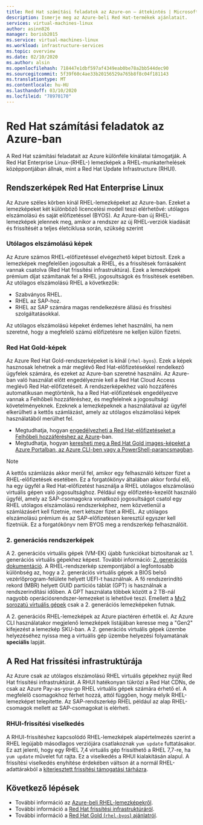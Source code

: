 ```yaml
---
title: Red Hat számítási feladatok az Azure-on – áttekintés | Microsoft Docs
description: Ismerje meg az Azure-beli Red Hat-termékek ajánlatait.
services: virtual-machines-linux
author: asinn826
manager: borisb2015
ms.service: virtual-machines-linux
ms.workload: infrastructure-services
ms.topic: overview
ms.date: 02/10/2020
ms.author: alsin
ms.openlocfilehash: 718447e1dbf597af4349eab0be78a2bb544dec90
ms.sourcegitcommit: 5f39f60c4ae33b20156529a765b8f8c04f181143
ms.translationtype: MT
ms.contentlocale: hu-HU
ms.lasthandoff: 03/10/2020
ms.locfileid: "78970170"
---
```

# <a name="red-hat-workloads-on-azure"></a>Red Hat számítási feladatok az Azure-ban

A Red Hat számítási feladatait az Azure különféle kínálatai támogatják. A Red Hat Enterprise Linux-(RHEL-) lemezképek a RHEL-munkaterhelések középpontjában állnak, mint a Red Hat Update Infrastructure (RHUI).

## <a name="red-hat-enterprise-linux-images"></a>Rendszerképek Red Hat Enterprise Linux

Az Azure széles körben kínál RHEL-lemezképeket az Azure-ban. Ezeket a lemezképeket két különböző licencelési modell teszi elérhetővé: utólagos elszámolású és saját előfizetéssel (BYOS). Az Azure-ban új RHEL-lemezképek jelennek meg, amikor a rendszer az új RHEL-verziók kiadását és frissítését a teljes életciklusa során, szükség szerint

### <a name="pay-as-you-go-images"></a>Utólagos elszámolású képek

Az Azure számos RHEL-előfizetéssel elvégezhető képet biztosít. Ezek a lemezképek megfelelően jogosultak a RHEL, és a frissítések forrásaként vannak csatolva (Red Hat frissítési infrastruktúra). Ezek a lemezképek prémium díjat számítanak fel a RHEL jogosultságok és frissítések esetében. Az utólagos elszámolású RHEL a következők:

* Szabványos RHEL.
* RHEL az SAP-hoz.
* RHEL az SAP számára magas rendelkezésre állású és frissítési szolgáltatásokkal.

Az utólagos elszámolású képeket érdemes lehet használni, ha nem szeretné, hogy a megfelelő számú előfizetésre ne kelljen külön fizetni.

### <a name="red-hat-gold-images"></a>Red Hat Gold-képek

Az Azure Red Hat Gold-rendszerképeket is kínál (`rhel-byos`). Ezek a képek hasznosak lehetnek a már meglévő Red Hat-előfizetésekkel rendelkező ügyfelek számára, és ezeket az Azure-ban szeretné használni. Az Azure-ban való használat előtt engedélyeznie kell a Red Hat Cloud Access meglévő Red Hat-előfizetéseit. A rendszerképekhez való hozzáférés automatikusan megtörténik, ha a Red Hat-előfizetések engedélyezve vannak a Felhőbeli hozzáféréshez, és megfelelnek a jogosultsági követelményeknek. Ezeknek a lemezképeknek a használatával az ügyfél elkerülheti a kettős számlázást, amely az utólagos elszámolású képek használatából merülhet fel.
* Megtudhatja, hogyan [engedélyezheti a Red Hat-előfizetéseket a Felhőbeli hozzáféréshez az Azure](https://access.redhat.com/documentation/en-us/red_hat_subscription_management/1/html/red_hat_cloud_access_reference_guide/con-enable-subs)-ban.
* Megtudhatja, hogyan [keresheti meg a Red Hat Gold images-képeket a Azure Portalban, az Azure CLI-ben vagy a PowerShell-parancsmagban](./byos.md).

> [!NOTE]
> A kettős számlázás akkor merül fel, amikor egy felhasználó kétszer fizet a RHEL-előfizetések esetében. Ez a forgatókönyv általában akkor fordul elő, ha egy ügyfél a Red Hat-előfizetést használja a RHEL utólagos elszámolású virtuális gépen való jogosultsághoz. Például egy előfizetés-kezelőt használó ügyfél, amely az SAP-csomagokra vonatkozó jogosultságot csatol egy RHEL utólagos elszámolású rendszerképhez, nem közvetlenül a számlázásért kell fizetnie, mert kétszer fizet a RHEL. Az utólagos elszámolású prémium és az SAP-előfizetésen keresztül egyszer kell fizetniük. Ez a forgatókönyv nem BYOS meg a rendszerkép felhasználóit.

### <a name="generation-2-images"></a>2\. generációs rendszerképek

A 2. generációs virtuális gépek (VM-EK) újabb funkciókat biztosítanak az 1. generációs virtuális gépekhez képest. További információ: [2. generációs dokumentáció](https://docs.microsoft.com/azure/virtual-machines/linux/generation-2). A RHEL-rendszerkép szempontjából a legfontosabb különbség az, hogy a 2. generációs virtuális gépek a BIOS belső vezérlőprogram-felülete helyett UEFI-t használnak. A fő rendszerindító rekord (MBR) helyett GUID partíciós táblát (GPT) is használnak a rendszerindítási időben. A GPT használata többek között a 2 TB-nál nagyobb operációsrendszer-lemezeket is lehetővé teszi. Emellett a [Mv2 sorozatú virtuális gépek](../../mv2-series.md) csak a 2. generációs lemezképeken futnak.

A 2. generációs RHEL-lemezképek az Azure piactéren érhetők el. Az Azure CLI használatakor megjelenő lemezképek listájában keresse meg a "Gen2" kifejezést a lemezkép SKU-ban. A 2. generációs virtuális gépek üzembe helyezéséhez nyissa meg a virtuális gép üzembe helyezési folyamatának **speciális** lapját.

## <a name="red-hat-update-infrastructure"></a>A Red Hat frissítési infrastruktúrája

Az Azure csak az utólagos elszámolású RHEL virtuális gépekhez nyújt Red Hat frissítési infrastruktúrát. A RHUI hatékonyan tükrözi a Red Hat CDNs, de csak az Azure Pay-as-you-go RHEL virtuális gépek számára érhető el. A megfelelő csomagokhoz férhet hozzá, attól függően, hogy melyik RHEL-lemezképet telepítette. Az SAP-rendszerkép RHEL például az alap RHEL-csomagok mellett az SAP-csomagokat is elérheti.

### <a name="rhui-update-behavior"></a>RHUI-frissítési viselkedés

A RHUI-frissítéshez kapcsolódó RHEL-lemezképek alapértelmezés szerint a RHEL legújabb másodlagos verziójára csatlakoznak `yum update` futtatásakor. Ez azt jelenti, hogy egy RHEL 7,4 virtuális gép frissíthető a RHEL 7,7-re, ha `yum update` művelet fut rajta. Ez a viselkedés a RHUI kialakításán alapul. A frissítési viselkedés enyhítése érdekében váltson át a normál RHEL-adattárakból a [kiterjesztett frissítési támogatási tárházra](./redhat-rhui.md#rhel-eus-and-version-locking-rhel-vms).

## <a name="next-steps"></a>Következő lépések

* További információ az [Azure-beli RHEL-lemezképekről](./redhat-images.md).
* További információ a [Red Hat frissítési infrastruktúráról](./redhat-rhui.md).
* További információ a [Red Hat Gold (`rhel-byos`) ajánlatról](./byos.md).
